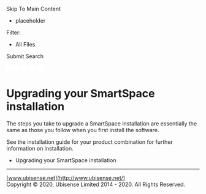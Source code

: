 

Skip To Main Content

[](../../Home.htm)

  * placeholder

Filter:

  * All Files

Submit Search

![Navigate previous](../../images/transparent.gif) ![Navigate
next](../../images/transparent.gif) ![Expand
all](../../images/transparent.gif) ![](../../images/transparent.gif)
![Print](../../images/transparent.gif)

# Upgrading your SmartSpace installation

The steps you take to upgrade a SmartSpace installation are essentially the
same as those you follow when you first install the software.

See the installation guide for your product combination for further
information on installation.

  * Upgrading your SmartSpace installation

* * *

[www.ubisense.net](http://www.ubisense.net/)  
Copyright © 2020, Ubisense Limited 2014 - 2020. All Rights Reserved.

